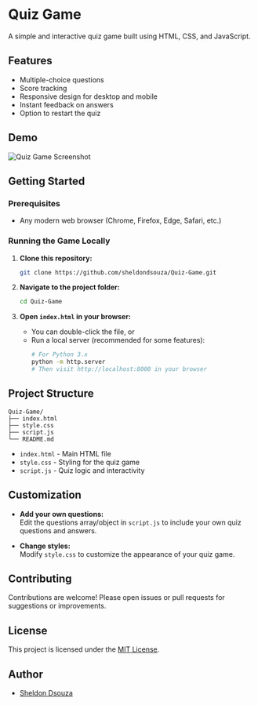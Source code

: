 # Quiz Game

A simple and interactive quiz game built using HTML, CSS, and JavaScript.

## Features

- Multiple-choice questions
- Score tracking
- Responsive design for desktop and mobile
- Instant feedback on answers
- Option to restart the quiz

## Demo

![Quiz Game Screenshot](screenshot.png) <!-- Replace with your actual screenshot file -->

## Getting Started

### Prerequisites

- Any modern web browser (Chrome, Firefox, Edge, Safari, etc.)

### Running the Game Locally

1. **Clone this repository:**
   ```bash
   git clone https://github.com/sheldondsouza/Quiz-Game.git
   ```

2. **Navigate to the project folder:**
   ```bash
   cd Quiz-Game
   ```

3. **Open `index.html` in your browser:**
   - You can double-click the file, or
   - Run a local server (recommended for some features):
     ```bash
     # For Python 3.x
     python -m http.server
     # Then visit http://localhost:8000 in your browser
     ```

## Project Structure

```
Quiz-Game/
├── index.html
├── style.css
├── script.js
└── README.md
```

- `index.html` - Main HTML file
- `style.css` - Styling for the quiz game
- `script.js` - Quiz logic and interactivity

## Customization

- **Add your own questions:**  
  Edit the questions array/object in `script.js` to include your own quiz questions and answers.

- **Change styles:**  
  Modify `style.css` to customize the appearance of your quiz game.

## Contributing

Contributions are welcome! Please open issues or pull requests for suggestions or improvements.

## License

This project is licensed under the [MIT License](LICENSE).

## Author

- [Sheldon Dsouza](https://github.com/sheldondsouza)
